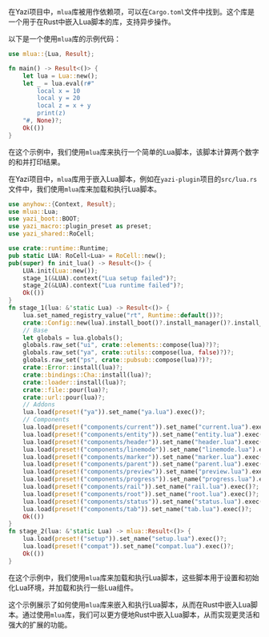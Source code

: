 在Yazi项目中，`mlua`库被用作依赖项，可以在`Cargo.toml`文件中找到。这个库是一个用于在Rust中嵌入Lua脚本的库，支持异步操作。

以下是一个使用`mlua`库的示例代码：

```rust
use mlua::{Lua, Result};

fn main() -> Result<()> {
    let lua = Lua::new();
    let _ = lua.eval(r#"
        local x = 10
        local y = 20
        local z = x + y
        print(z)
    "#, None)?;
    Ok(())
}
```

在这个示例中，我们使用`mlua`库来执行一个简单的Lua脚本，该脚本计算两个数字的和并打印结果。

在Yazi项目中，`mlua`库用于嵌入Lua脚本，例如在`yazi-plugin`项目的`src/lua.rs`文件中，我们使用`mlua`库来加载和执行Lua脚本。

```rust
use anyhow::{Context, Result};
use mlua::Lua;
use yazi_boot::BOOT;
use yazi_macro::plugin_preset as preset;
use yazi_shared::RoCell;

use crate::runtime::Runtime;
pub static LUA: RoCell<Lua> = RoCell::new();
pub(super) fn init_lua() -> Result<()> {
	LUA.init(Lua::new());
	stage_1(&LUA).context("Lua setup failed")?;
	stage_2(&LUA).context("Lua runtime failed")?;
	Ok(())
}
fn stage_1(lua: &'static Lua) -> Result<()> {
	lua.set_named_registry_value("rt", Runtime::default())?;
	crate::Config::new(lua).install_boot()?.install_manager()?.install_theme()?;
	// Base
	let globals = lua.globals();
	globals.raw_set("ui", crate::elements::compose(lua)?)?;
	globals.raw_set("ya", crate::utils::compose(lua, false)?)?;
	globals.raw_set("ps", crate::pubsub::compose(lua)?)?;
	crate::Error::install(lua)?;
	crate::bindings::Cha::install(lua)?;
	crate::loader::install(lua)?;
	crate::file::pour(lua)?;
	crate::url::pour(lua)?;
	// Addons
	lua.load(preset!("ya")).set_name("ya.lua").exec()?;
	// Components
	lua.load(preset!("components/current")).set_name("current.lua").exec()?;
	lua.load(preset!("components/entity")).set_name("entity.lua").exec()?;
	lua.load(preset!("components/header")).set_name("header.lua").exec()?;
	lua.load(preset!("components/linemode")).set_name("linemode.lua").exec()?;
	lua.load(preset!("components/marker")).set_name("marker.lua").exec()?;
	lua.load(preset!("components/parent")).set_name("parent.lua").exec()?;
	lua.load(preset!("components/preview")).set_name("preview.lua").exec()?;
	lua.load(preset!("components/progress")).set_name("progress.lua").exec()?;
	lua.load(preset!("components/rail")).set_name("rail.lua").exec()?;
	lua.load(preset!("components/root")).set_name("root.lua").exec()?;
	lua.load(preset!("components/status")).set_name("status.lua").exec()?;
	lua.load(preset!("components/tab")).set_name("tab.lua").exec()?;
	Ok(())
}
fn stage_2(lua: &'static Lua) -> mlua::Result<()> {
	lua.load(preset!("setup")).set_name("setup.lua").exec()?;
	lua.load(preset!("compat")).set_name("compat.lua").exec()?;
	Ok(())
}
```

在这个示例中，我们使用`mlua`库来加载和执行Lua脚本，这些脚本用于设置和初始化Lua环境，并加载和执行一些Lua组件。

这个示例展示了如何使用`mlua`库来嵌入和执行Lua脚本，从而在Rust中嵌入Lua脚本。通过使用`mlua`库，我们可以更方便地Rust中嵌入Lua脚本，从而实现更灵活和强大的扩展的功能。